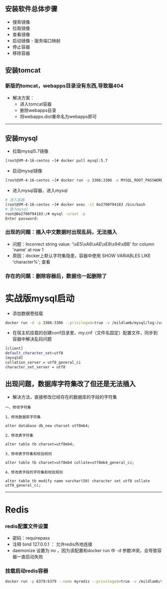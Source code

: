 ## 安装软件总体步骤
- 搜索镜像
- 拉取镜像
- 查看镜像
- 启动镜像 - 服务端口映射
- 停止容器
- 移除容器

## 安装tomcat
### 新版的tomcat，webapps目录没有东西,导致猫404
- 解决方案：
  - 进入tomcat容器
  - 删除webapps目录
  - 将webapps.dist重命名为webapps即可

<hr>

## 安装mysql
- 拉取mysql5.7镜像
```bash
[root@VM-4-16-centos ~]# docker pull mysql:5.7
```
- 启动mysql镜像
```bash
[root@VM-4-16-centos ~]# docker run -p 3306:3306 -e MYSQL_ROOT_PASSWORD=mymysqlpwd -d mysql:5.7
```
- 进入mysql容器，进入mysql
```bash
# 进入容器
[root@VM-4-16-centos ~]# docker exec -it 0e2700f94183 /bin/bash
# 登入mysql
root@0e2700f94183:/# mysql -uroot -p          
Enter password:
```

### 出现的问题：插入中文数据时出现乱码，无法插入
- 问题：Incorrect string value: '\xE5\xA6\xAE\xE8\x94\xBB' for column 'name' at row 1
- 原因：docker上默认字符集隐患，容器中使用  SHOW VARIABLES LIKE 'character%';  查看

### 存在的问题：删除容器后，数据也一起删除了

# 实战版mysql启动
- 添加数据卷挂载
```bash
docker run -d -p 3306:3306 --privileged=true -v /mildlamb/mysql/log:/var/log/mysql -v /mildlamb/mysql/data:/var/lib/mysql -v /mildlamb/mysql/conf:/etc/mysql/conf.d -e MYSQL_ROOT_PASSWORD=mysqlpwd --name mysql mysql:5.7
```
- 在宿主机挂载的创建conf目录里，my.cnf（文件名固定）配置文件，同步到容器中解决乱码问题
```bash
[client]
default_character_set=utf8
[mysqld]
collation_server = utf8_general_ci
character_set_server = utf8
```

## 出现问题，数据库字符集改了但还是无法插入
- 解决方法，直接修改已经存在的数据库的字段的字符集
```text
一、修改字符集

1、修改数据库字符集

alter database db_new charset utf8mb4;

2、修改表字符集

alter table tb charset=utf8mb4;

3、修改表字符集和校验规则

alter table tb charset=utf8mb4 collate=utf8mb4_general_ci;

4、修改表字段的字符集和校验规则

alter table tb modify name varchar(50) character set utf8 collate utf8_general_ci;
```

<hr>

# Redis
### redis配置文件设置
- 密码：requirepass
- 注释 bind 127.0.0.1     ： 允许redis外地连接
- daemonize 设置为 no ，因为该配置和docker run 中 -d 参数冲突，会导致容器一直启动失败

### 挂载启动redis容器
```bash
docker run -p 6379:6379 --name myredis --privileged=true -v /mildlamb/redis/redisdoc.conf:/etc/redis/redis.conf -v /mildlamb/redis/data:/data -d redis:6.0.8 redis-server /etc/redis/redis.conf
```
